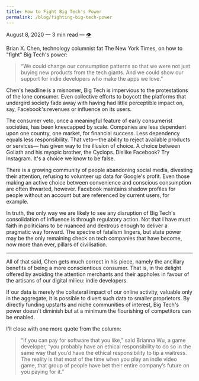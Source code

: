 ```yaml
---
title: How to Fight Big Tech's Power
permalink: /blog/fighting-big-tech-power
---
```

August 8, 2020 — 3 min read — <a class="internal-link" href="/notes-from-the-panopticon">👁️</a>


Brian X. Chen, technology columnist fat The New York Times, on how to "fight" Big Tech's power:

> “We could change our consumption patterns so that we were not just buying new products from the tech giants. And we could show our support for indie developers who make the apps we love.”

Chen's headline is a misnomer, Big Tech is impervious to the protestations of the lone consumer. Even collective efforts to boycott the platforms that undergird society fade away with having had little perceptible impact on, say, Facebook's revenues or influence on its users.

The consumer veto, once a meaningful feature of early consumerist societies, has been kneecapped by scale. Companies are less dependent upon one country, one market, for financial success. Less dependency equals less responsibility. That veto—the ability to reject available products or services— has given way to the illusion of choice. A choice between Goliath and his myopic brother, the Cyclops. Dislike Facebook? Try Instagram. It's a choice we know to be false.

There is a growing community of people abandoning social media, divesting their attention, refusing to volunteer up data for Google's profit. Even those making an active choice between convenience and conscious consumption are often thwarted, however. Facebook maintains shadow profiles for people without an account but are referenced by current users, for example.

In truth, the only way we are likely to see any disruption of Big Tech's consolidation of influence is through regulatory action. Not that I have must faith in politicians to be nuanced and dextrous enough to deliver a pragmatic way forward. The spectre of fatalism lingers, but state power may be the only remaining check on tech companies that have become, now more than ever, pillars of civilisation.

---

All of that said, Chen gets much correct in his piece, namely the ancillary benefits of being a more conscientious consumer. That is, in the delight offered by avoiding the attention merchants and their appholes in favour of the artisans of our digital milieu: indie developers.

If our data is merely the collateral impact of our online activity, valuable only in the aggregate, it is possible to divert such data to smaller proprietors. By directly funding upstarts and niche communities of interest, Big Tech's power doesn't diminish but at a minimum the flourishing of competitors can be enabled.

I'll close with one more quote from the column:

> “If you can pay for software that you like,” said Brianna Wu, a game developer, “you probably have an ethical responsibility to do so in the same way that you’d have the ethical responsibility to tip a waitress. The reality is that most of the time when you play an indie video game, that group of people have bet their entire company’s future on you paying for it.”
